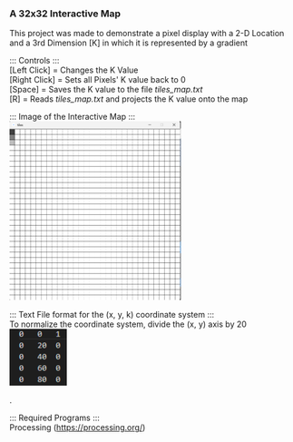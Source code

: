 ### A 32x32 Interactive Map    
This project was made to demonstrate a pixel display with a 2-D Location and a 3rd Dimension [K] in which it is represented by a gradient  

::: Controls :::  
[Left Click]  =  Changes the K Value  
[Right Click]  =  Sets all Pixels' K value back to 0  
[Space]  =  Saves the K value to the file *tiles_map.txt*  
[R]  =  Reads *tiles_map.txt* and projects the K value onto the map  
 

::: Image of the Interactive Map :::   
<img src="./ReadMeImages/32x32Grid.png" width="60%">  

::: Text File format for the (x, y, k) coordinate system :::  
To normalize the coordinate system, divide the (x, y) axis by 20  
<img src="./ReadMeImages/Coordinate.KValue.png" width="20%">  
  
.  
  
::: Required Programs :::  
Processing (https://processing.org/)  
